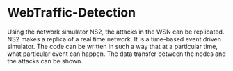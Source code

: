 # WebTraffic-Detection
Using the network simulator NS2, the attacks in the WSN can be replicated. NS2 makes a  replica of a real time network. It is a time-based event driven simulator. The code can be written  in such a way that at a particular time, what particular event can happen. The data transfer  between the nodes and the attacks can be shown.

